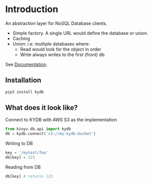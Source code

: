 # Introduction

An abstraction layer for NoSQL Database clients.

 * Simple factory. A single URL would define the database or union.
 * Caching
 * Union: i.e. multiple databases where:
   * Read would look for the object in order
   * Write always writes to the first (front) db

See [Documentation](https://kydb.readthedocs.io/en/latest/).

## Installation

```bash
pip3 install kydb
```

   
## What does it look like?

Connect to KYDB with AWS S3 as the implementation

```python
from kinyu.db.api import kydb
db = kydb.connect('s3://my-kydb-bucket')
```

Writing to DB

```python
key = '/mytest/foo'
db[key] = 123
```

Reading from DB

```python
db[key] # returns 123
```    
    
